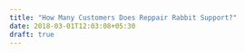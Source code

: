 ```yaml
---
title: "How Many Customers Does Reppair Rabbit Support?"
date: 2018-03-01T12:03:08+05:30
draft: true
---
```


